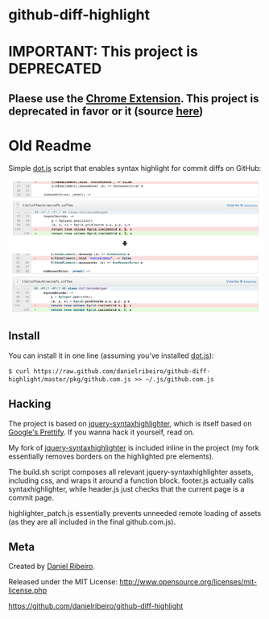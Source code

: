 # github-diff-highlight


# IMPORTANT: This project is DEPRECATED


## Plaese use the [Chrome Extension](http://bit.ly/15OWxUv). This project is deprecated in favor or it (source [here](https://github.com/danielribeiro/github-diff-highlight-extension))


# Old Readme


Simple [dot.js](http://defunkt.io/dotjs/) script that enables syntax highlight for commit diffs on GitHub:

![](https://github.com/danielribeiro/github-diff-highlight/raw/master/docs/example.png)

## Install

You can install it in one line (assuming you've installed [dot.js](http://defunkt.io/dotjs/)):

    $ curl https://raw.github.com/danielribeiro/github-diff-highlight/master/pkg/github.com.js >> ~/.js/github.com.js

## Hacking

The project is based on [jquery-syntaxhighlighter](http://balupton.github.com/jquery-syntaxhighlighter/demo/), which is itself based on [Google's Prettify](http://code.google.com/p/google-code-prettify/). If you wanna hack it yourself, read on.

My fork of [jquery-syntaxhighlighter](https://github.com/balupton/jquery-syntaxhighlighter) is included inline in the project (my fork essentially removes borders on the highlighted pre elements).

The build.sh script composes all relevant jquery-syntaxhighlighter assets, including css, and wraps it around a function block. footer.js actually calls syntaxhighlighter, while header.js just checks that the current page is a commit page.

highlighter_patch.js essentially prevents unneeded remote loading of assets (as they are all included in the final github.com.js).


## Meta


Created by [Daniel Ribeiro](http://metaphysicaldeveloper.wordpress.com/about-me). 

Released under the MIT License: http://www.opensource.org/licenses/mit-license.php

https://github.com/danielribeiro/github-diff-highlight
